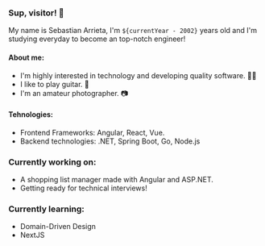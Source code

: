 ### Sup, visitor! 👋

My name is Sebastian Arrieta, I'm `${currentYear - 2002}` years old and I'm studying everyday to become an top-notch engineer!

#### About me:
- I'm highly interested in technology and developing quality software. 👨‍💻
- I like to play guitar. 🎸
- I'm an amateur photographer. 📷

#### Tehnologies:
- Frontend Frameworks: Angular, React, Vue.
- Backend technologies: .NET, Spring Boot, Go, Node.js

### Currently working on:
- A shopping list manager made with Angular and ASP.NET.
- Getting ready for technical interviews!

### Currently learning:
- Domain-Driven Design
- NextJS

<!--
**sarrietav-dev/sarrietav-dev** is a ✨ _special_ ✨ repository because its `README.md` (this file) appears on your GitHub profile.

Here are some ideas to get you started:

- 🔭 I’m currently working on ...
- 🌱 I’m currently learning ...
- 👯 I’m looking to collaborate on ...
- 🤔 I’m looking for help with ...
- 💬 Ask me about ...
- 📫 How to reach me: ...
- 😄 Pronouns: ...
- ⚡ Fun fact: ...
-->
